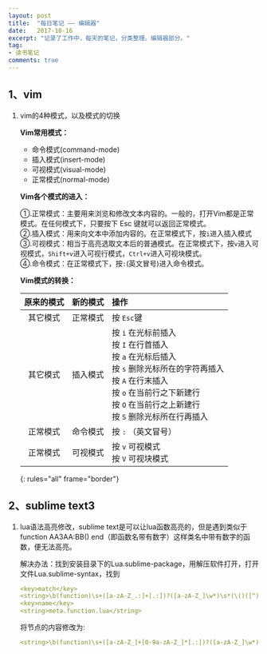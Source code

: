 ```yaml
---
layout: post
title:  "每日笔记 —— 编辑器"
date:   2017-10-16
excerpt: "记录了工作中，每天的笔记，分类整理。编辑器部分。"
tag:
- 读书笔记
comments: true
---
```


## 1、vim

1. vim的4种模式，以及模式的切换

	**Vim常用模式：**
	
	- 命令模式(command-mode)
	- 插入模式(insert-mode)
	- 可视模式(visual-mode)
	- 正常模式(normal-mode) 

	**Vim各个模式的进入：**

	①.正常模式：主要用来浏览和修改文本内容的。一般的，打开Vim都是正常模式。在任何模式下，只要按下 Esc 键就可以返回正常模式。  
	②.插入模式：用来向文本中添加内容的。在正常模式下，按`i`进入插入模式  
	③.可视模式：相当于高亮选取文本后的普通模式。在正常模式下，按`v`进入可视模式，`Shift+v`进入可视行模式，`Ctrl+v`进入可视块模式。  
	④.命令模式：在正常模式下，按`:`(英文冒号)进入命令模式。

	**Vim模式的转换：**

	|原来的模式	| 新的模式	|操作			|
	|:-------:	|:---------:|:-------------	|
	|其它模式	|正常模式	|按 `Esc`键|
	|其它模式	|插入模式	|按 `i` 在光标前插入<br>按 `I` 在行首插入<br>按 `a` 在光标后插入<br>按 `s` 删除光标所在的字符再插入<br>按 `A` 在行末插入<br>按 `o` 在当前行之下新建行<br>按 `O` 在当前行之上新建行<br>按 `S` 删除光标所在行再插入|
	|正常模式	|命令模式	|按 `:` （英文冒号）|
	|正常模式	|可视模式	|按 `v` 可视模式<br> 按 `V` 可视块模式|
	{: rules="all" frame="border"}


## 2、sublime text3

1. lua语法高亮修改，sublime text是可以让lua函数高亮的，但是遇到类似于function AA3AA:BB() end（即函数名带有数字）这样类名中带有数字的函数，便无法高亮。

	解决办法：找到安装目录下的Lua.sublime-package，用解压软件打开，打开文件Lua.sublime-syntax，找到

	```yaml
	<key>match</key>
	<string>\b(function)\s+([a-zA-Z_.:]+[.:])?([a-zA-Z_]\w*)\s*(\()([^)]*)(\))</string>
	<key>name</key>
	<string>meta.function.lua</string>
	```
	将<string>节点的内容修改为:
	```yaml
	<string>\b(function)\s+([a-zA-Z_]+[0-9a-zA-Z_]*[.:])?([a-zA-Z_]\w*)\s*(\()([^)]*)(\))</string>
	```
